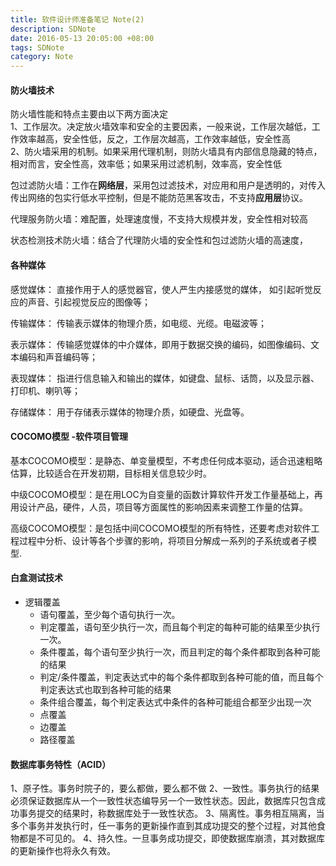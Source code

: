 ```yaml
---
title: 软件设计师准备笔记 Note(2)
description: SDNote
date: 2016-05-13 20:05:00 +08:00
tags: SDNote
category: Note
---
```



####  防火墙技术

防火墙性能和特点主要由以下两方面决定   
1、工作层次。决定放火墙效率和安全的主要因素，一般来说，工作层次越低，工作效率越高，安全性低，反之，工作层次越高，工作效率越低，安全性高  
2、防火墙采用的机制。如果采用代理机制，则防火墙具有内部信息隐藏的特点，相对而言，安全性高，效率低；如果采用过滤机制，效率高，安全性低

包过滤防火墙：工作在<b>网络层</b>，采用包过滤技术，对应用和用户是透明的，对传入传出网络的包实行低水平控制，但是不能防范黑客攻击，不支持<b>应用层</b>协议。

代理服务防火墙：难配置，处理速度慢，不支持大规模并发，安全性相对较高  

状态检测技术防火墙：结合了代理防火墙的安全性和包过滤防火墙的高速度，

####  各种媒体
感觉媒体： 直接作用于人的感觉器官，使人严生内接感觉的媒体， 如引起听觉反应的声音、引起视觉反应的图像等；

传输媒体： 传输表示媒体的物理介质，如电缆、光缆。电磁波等；

表示媒体： 传输感觉媒体的中介媒体，即用于数据交换的编码，如图像编码、文本编码和声音编码等；

表现媒体： 指进行信息输入和输出的媒体，如键盘、鼠标、话筒，以及显示器、打印机、喇叭等；

存储媒体： 用于存储表示媒体的物理介质，如硬盘、光盘等。

#### COCOMO模型 -软件项目管理
基本COCOMO模型：是静态、单变量模型，不考虑任何成本驱动，适合迅速粗略估算，比较适合在开发初期，目标相关信息较少时。

中级COCOMO模型：是在用LOC为自变量的函数计算软件开发工作量基础上，再用设计产品，硬件，人员，项目等方面属性的影响因素来调整工作量的估算。

高级COCOMO模型：是包括中间COCOMO模型的所有特性，还要考虑对软件工程过程中分析、设计等各个步骤的影响，将项目分解成一系列的子系统或者子模型.

#### 白盒测试技术
* 逻辑覆盖
  * 语句覆盖，至少每个语句执行一次。
  * 判定覆盖，语句至少执行一次，而且每个判定的每种可能的结果至少执行一次。
  * 条件覆盖，每个语句至少执行一次，而且判定的每个条件都取到各种可能的结果
  * 判定/条件覆盖，判定表达式中的每个条件都取到各种可能的值，而且每个判定表达式也取到各种可能的结果
  * 条件组合覆盖，每个判定表达式中条件的各种可能组合都至少出现一次
  * 点覆盖
  * 边覆盖
  * 路径覆盖

#### 数据库事务特性（ACID）
1、原子性。事务时院子的，要么都做，要么都不做
2、一致性。事务执行的结果必须保证数据库从一个一致性状态编导另一个一致性状态。因此，数据库只包含成功事务提交的结果时，称数据库处于一致性状态。
3、隔离性。事务相互隔离，当多个事务并发执行时，任一事务的更新操作直到其成功提交的整个过程，对其他食物都是不可见的。
4、持久性。一旦事务成功提交，即使数据库崩溃，其对数据库的更新操作也将永久有效。
